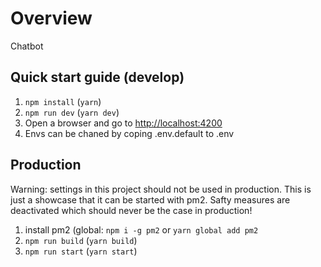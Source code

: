 # Overview

Chatbot

## Quick start guide (develop)

1. `npm install` (`yarn`)
2. `npm run dev` (`yarn dev`)
3. Open a browser and go to <http://localhost:4200>
4. Envs can be chaned by coping .env.default to .env

## Production

Warning: settings in this project should not be used in production. This is just a showcase that it can be started with pm2. Safty measures are deactivated which should never be the case in production!

1. install pm2 (global: `npm i -g pm2` or `yarn global add pm2`
2. `npm run build` (`yarn build`)
3. `npm run start` (`yarn start`)
